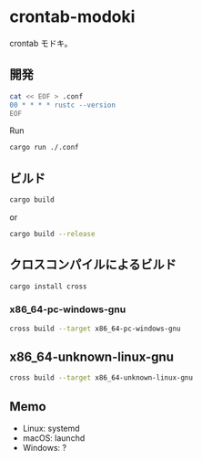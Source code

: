 # crontab-modoki

crontab モドキ。

## 開発

```sh
cat << EOF > .conf
00 * * * * rustc --version
EOF
```

Run

```sh
cargo run ./.conf
```

## ビルド

```sh
cargo build
```

or

```sh
cargo build --release
```

## クロスコンパイルによるビルド

```sh
cargo install cross
```

### x86_64-pc-windows-gnu

```sh
cross build --target x86_64-pc-windows-gnu
```

## x86_64-unknown-linux-gnu

```sh
cross build --target x86_64-unknown-linux-gnu
```

## Memo

- Linux: systemd
- macOS: launchd
- Windows: ?
